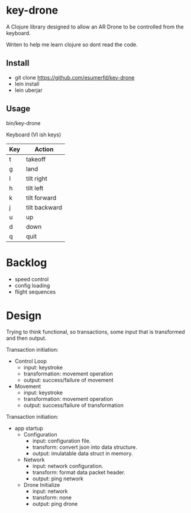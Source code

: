 # key-drone

A Clojure library designed to allow an AR Drone to be controlled from the keyboard.

Writen to help me learn clojure so dont read the code.

## Install

- git clone https://github.com/esumerfd/key-drone
- lein install
- lein uberjar

## Usage

bin/key-drone

Keyboard (VI ish keys)

| Key                    | Action        |
|------------------------|---------------|
| t                      | takeoff       |
| g                      | land          |
| l                      | tilt right    |
| h                      | tilt left     |
| k                      | tilt forward  |
| j                      | tilt backward |
| u                      | up            |
| d                      | down          |
| q                      | quit          |

Backlog
=======
- speed control
- config loading
- flight sequences

Design
======
Trying to think functional, so transactions, some input that is transformed and then output.

Transaction initiation:
- Control Loop
  - input: keystroke
  - transformation: movement operation
  - output: success/failure of movement
- Movement
  - input: keystroke
  - transformation: movement operation
  - output: success/failure of transformation

Transaction initiation:
- app startup
  - Configuration
    - input: configuration file. 
    - transform: convert json into data structure.
    - output: imulatable data struct in memory.
  - Network
    - input: network configuration.
    - transform: format data packet header.
    - output: ping network
  - Drone Initialize
    - input: network
    - transform: none
    - output: ping drone


